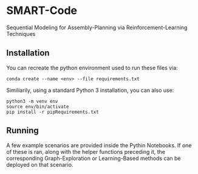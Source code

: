 # SMART-Code
Sequential Modeling for Assembly-Planning via Reinforcement-Learning Techniques


## Installation
You can recreate the python environment used to run these files via:
```
conda create --name <env> --file requirements.txt
```

Similiarily, using a standard Python 3 installation, you can also use:
```
python3 -m venv env
source env/bin/activate
pip install -r pipRequirements.txt
```


## Running
A few example scenarios are provided inside the Pythin Notebooks. If one of these is ran, along with the helper functions preceding it, the corresponding Graph-Exploration or Learning-Based methods can be deployed on that scenario.

